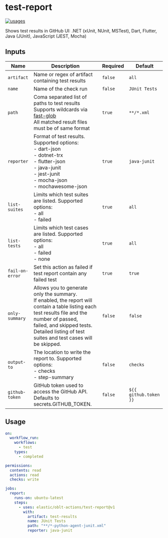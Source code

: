 # <!--name-->test-report<!--/name-->

[![usages](https://img.shields.io/badge/usages-white?logo=githubactions&logoColor=blue)](https://github.com/search?q=elastic%2Foblt-actions%2Ftest-report+%28path%3A.github%2Fworkflows+OR+path%3A**%2Faction.yml+OR+path%3A**%2Faction.yaml%29&type=code)

<!--description-->
Shows test results in GitHub UI: .NET (xUnit, NUnit, MSTest), Dart, Flutter, Java (JUnit), JavaScript (JEST, Mocha)
<!--/description-->

## Inputs

<!--inputs-->
| Name            | Description                                                                                                                                                                                                                                           | Required | Default               |
|-----------------|-------------------------------------------------------------------------------------------------------------------------------------------------------------------------------------------------------------------------------------------------------|----------|-----------------------|
| `artifact`      | Name or regex of artifact containing test results                                                                                                                                                                                                     | `false`  | `all`                 |
| `name`          | Name of the check run                                                                                                                                                                                                                                 | `false`  | `JUnit Tests`         |
| `path`          | Coma separated list of paths to test results<br>Supports wildcards via [fast-glob](https://github.com/mrmlnc/fast-glob)<br>All matched result files must be of same format<br>                                                                        | `true`   | `**/*.xml`            |
| `reporter`      | Format of test results. Supported options:<br>  - dart-json<br>  - dotnet-trx<br>  - flutter-json<br>  - java-junit<br>  - jest-junit<br>  - mocha-json<br>  - mochawesome-json<br>                                                                   | `true`   | `java-junit`          |
| `list-suites`   | Limits which test suites are listed. Supported options:<br>  - all<br>  - failed<br>                                                                                                                                                                  | `true`   | `all`                 |
| `list-tests`    | Limits which test cases are listed. Supported options:<br>  - all<br>  - failed<br>  - none<br>                                                                                                                                                       | `true`   | `all`                 |
| `fail-on-error` | Set this action as failed if test report contain any failed test                                                                                                                                                                                      | `true`   | `true`                |
| `only-summary`  | Allows you to generate only the summary.<br>If enabled, the report will contain a table listing each test results file and the number of passed,<br>failed, and skipped tests.<br>Detailed listing of test suites and test cases will be skipped.<br> | `false`  | `false`               |
| `output-to`     | The location to write the report to. Supported options:<br>  - checks<br>  - step-summary<br>                                                                                                                                                         | `false`  | `checks`              |
| `github-token`  | GitHub token used to access the GitHub API. Defaults to secrets.GITHUB_TOKEN.                                                                                                                                                                         | `false`  | `${{ github.token }}` |
<!--/inputs-->

## Usage

<!--usage action="elastic/oblt-actions/**" version="env:VERSION"-->
```yaml
on:
  workflow_run:
    workflows:
      - test
    types:
      - completed

permissions:
  contents: read
  actions: read
  checks: write

jobs:
  report:
    runs-on: ubuntu-latest
    steps:
      - uses: elastic/oblt-actions/test-report@v1
        with:
          artifact: test-results
          name: JUnit Tests
          path: "**/*-python-agent-junit.xml"
          reporter: java-junit
```
<!--/usage-->
